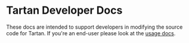 # Tartan Developer Docs

These docs are intended to support developers in modifying the source code for Tartan. If you're an end-user please look at the [usage docs](/usage).
